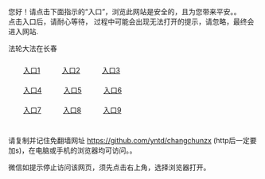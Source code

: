 您好！请点击下面指示的“入口”，浏览此网站是安全的，且为您带来平安。。 <br/>
点击入口后，请耐心等待， 过程中可能会出现无法打开的提示，请忽略，最终会进入网站. </br>

法轮大法在长春<br/>
<div style="padding:10px"><a style="margin:20px" target="_blank" href="https://d1ogvl3t3ottrk.cloudfront.net/2Qpsp?qqzuohxl" id="ccLink1" rel="nofollow">入口1</a> <a target="_blank" style="margin:20px" href="https://d2u6i027a3p3ay.cloudfront.net/2Qpsp?ippgnki" id="ccLink2" rel="nofollow">入口2</a> <a style="margin:20px" target="_blank" href="https://d1rkhzoixg8eam.cloudfront.net/2Qpsp?ngmpzf" id="ccLink3" rel="nofollow">入口3</a></div>

<div style="padding:10px" ><a style="margin:20px" target="_blank" href="https://d1ogvl3t3ottrk.cloudfront.net/2Qpsp?qqzuohxl" id="ccLink4" rel="nofollow">入口4</a> <a style="margin:20px" href="https://d2u6i027a3p3ay.cloudfront.net/2Qpsp?ippgnki" target="_blank" id="ccLink5" rel="nofollow">入口5</a> <a style="margin:20px" href="https://d1rkhzoixg8eam.cloudfront.net/2Qpsp?ngmpzf" target="_blank" id="ccLink6" rel="nofollow">入口6</a></div>

<div style="padding:10px"><a style="margin:20px" target="_blank" href="https://d1ogvl3t3ottrk.cloudfront.net/2Qpsp?qqzuohxl" id="ccLink7" rel="nofollow">入口7</a> <a style="margin:20px" href="https://d2u6i027a3p3ay.cloudfront.net/2Qpsp?ippgnki" target="_blank" id="ccLink8" rel="nofollow">入口8</a> <a style="margin:20px" target="_blank" href="https://d1rkhzoixg8eam.cloudfront.net/2Qpsp?ngmpzf" id="ccLink9" rel="nofollow">入口9</a></div>

<br/>



请复制并记住免翻墙网址 https://github.com/yntd/changchunzx (http后一定要加s)，在电脑或手机的浏览器均可访问。。<br/>

微信如提示停止访问该网页，须先点击右上角，选择浏览器打开。
